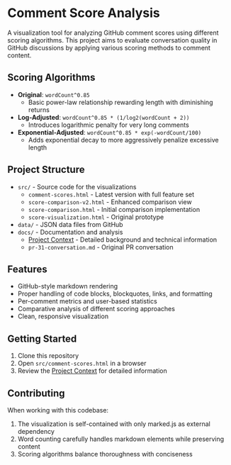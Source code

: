 # Comment Score Analysis

A visualization tool for analyzing GitHub comment scores using different scoring algorithms. This project aims to evaluate conversation quality in GitHub discussions by applying various scoring methods to comment content.

## Scoring Algorithms

- **Original**: `wordCount^0.85`
  - Basic power-law relationship rewarding length with diminishing returns
- **Log-Adjusted**: `wordCount^0.85 * (1/log2(wordCount + 2))`
  - Introduces logarithmic penalty for very long comments
- **Exponential-Adjusted**: `wordCount^0.85 * exp(-wordCount/100)`
  - Adds exponential decay to more aggressively penalize excessive length

## Project Structure

- `src/` - Source code for the visualizations
  - `comment-scores.html` - Latest version with full feature set
  - `score-comparison-v2.html` - Enhanced comparison view
  - `score-comparison.html` - Initial comparison implementation
  - `score-visualization.html` - Original prototype
- `data/` - JSON data files from GitHub
- `docs/` - Documentation and analysis
  - [Project Context](docs/project-context.md) - Detailed background and technical information
  - `pr-31-conversation.md` - Original PR conversation

## Features

- GitHub-style markdown rendering
- Proper handling of code blocks, blockquotes, links, and formatting
- Per-comment metrics and user-based statistics
- Comparative analysis of different scoring approaches
- Clean, responsive visualization

## Getting Started

1. Clone this repository
2. Open `src/comment-scores.html` in a browser
3. Review the [Project Context](docs/project-context.md) for detailed information

## Contributing

When working with this codebase:
1. The visualization is self-contained with only marked.js as external dependency
2. Word counting carefully handles markdown elements while preserving content
3. Scoring algorithms balance thoroughness with conciseness
